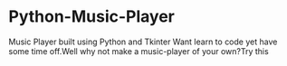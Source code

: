 # Python-Music-Player
Music Player built using Python and Tkinter
Want learn to code yet have some time off.Well why not make a music-player of your own?Try this
